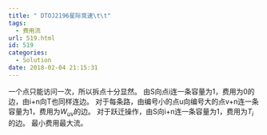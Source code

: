```yaml
---
title: " DTOJ2196星际竞速\t\t"
tags:
  - 费用流
url: 519.html
id: 519
categories:
  - Solution
date: 2018-02-04 21:15:31
---
```


一个点只能访问一次，所以拆点十分显然。 由S向点i连一条容量为1，费用为0的边，由i+n向T也同样连边。 对于每条路，由编号小的点u向编号大的点v+n连一条容量为1，费用为$W_{uv}$的边。 对于跃迁操作，由S向i+n连一条容量为1，费用为$T_i$的边。 最小费用最大流。